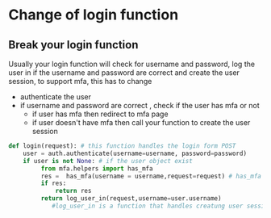 # Change of login function

## Break your login function

Usually your login function will check for username and password, log the user in if the username and password are correct and create the user session, to support mfa, this has to change

 * authenticate the user
 * if username and password are correct , check if the user has mfa or not
     * if user has mfa then redirect to mfa page
      * if user doesn't have mfa then call your function to create the user session

```python
def login(request): # this function handles the login form POST
    user = auth.authenticate(username=username, password=password)
    if user is not None: # if the user object exist
         from mfa.helpers import has_mfa
         res =  has_mfa(username = username,request=request) # has_mfa returns false or HttpResponseRedirect
         if res:
             return res
         return log_user_in(request,username=user.username)
            #log_user_in is a function that handles creatung user session, it should be in the setting file as MFA_CALLBACK
```

